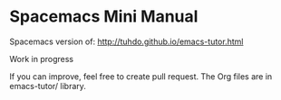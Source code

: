 Spacemacs Mini Manual
=================

Spacemacs version of: http://tuhdo.github.io/emacs-tutor.html

Work in progress

If you can improve, feel free to create pull request. The Org files are in emacs-tutor/ library.
